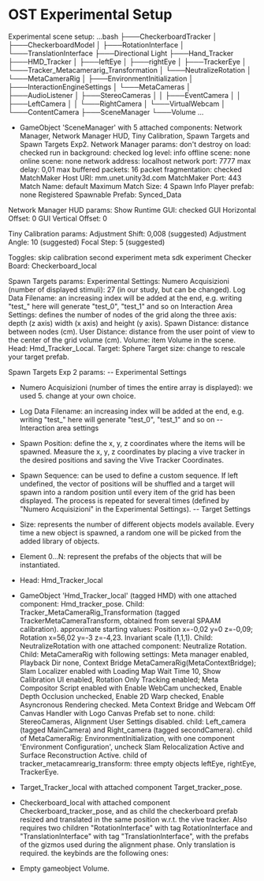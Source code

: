# OST Experimental Setup

Experimental scene setup:
...bash 
├───CheckerboardTracker
│   ├───CheckerboardModel
│   ├───RotationInterface
│   └───TranslationInterface
├───Directional Light
├───Hand_Tracker
├───HMD_Tracker
│   ├───leftEye
│   ├───rightEye
│   ├───TrackerEye
│   └───Tracker_Metacamerarig_Transformation
│       └───NeutralizeRotation
│           └───MetaCameraRig
│               ├───EnvironmentInitialization
│               ├───InteractionEngineSettings
│               └───MetaCameras
│                   ├───AudioListener
│                   ├───StereoCameras
│                   │   ├───EventCamera
│                   │   ├───LeftCamera
│                   │   └───RightCamera
│                   └───VirtualWebcam
│                       └───ContentCamera
├───SceneManager
└───Volume
...


- GameObject 'SceneManager' with 5 attached components: Network Manager, Network Manager HUD, Tiny Calibration, Spawn Targets and Spawn Targets Exp2.
Network Manager params:
don't destroy on load: checked
run in background: checked
log level: info
offline scene: none
online scene: none
network address: localhost
network port: 7777
max delay: 0,01
max buffered packets: 16
packet fragmentation: checked
MatchMaker Host URI: mm.unet.unity3d.com
MatchMaker Port: 443
Match Name: default
Maximum Match Size: 4
Spawn Info
Player prefab: none
Registered Spawnable Prefab: Synced_Data

Network Manager HUD params:
Show Runtime GUI: checked
GUI Horizontal Offset: 0
GUI Vertical Offset: 0

Tiny Calibration params:
Adjustment Shift: 0,008 (suggested)
Adjustment Angle: 10 (suggested)
Focal Step: 5 (suggested)

Toggles:
skip calibration
second experiment
meta sdk experiment
Checker Board: Checkerboard_local


Spawn Targets params:
Experimental Settings:
Numero Acquisizioni (number of displayed stimuli): 27 (in our study, but can be changed). 
Log Data Filename: an increasing index will be added at the end, e.g. writing "test_" here will generate "test_0", "test_1" and so on
Interaction Area Settings: 
defines the number of nodes of the grid along the three axis: depth (z axis) width (x axis) and height (y axis).
Spawn Distance: distance between nodes (cm).
User Distance: distance from the user point of view to the center of the grid volume (cm).
Volume: item Volume in the scene.
Head: Hmd_Tracker_Local.
Target: Sphere
Target size: change to rescale your target prefab.

Spawn Targets Exp 2 params:
-- Experimental Settings
- Numero Acquisizioni (number of times the entire array is displayed): we used 5. change at your own choice.
- Log Data Filename: an increasing index will be added at the end, e.g. writing "test_" here will generate "test_0", "test_1" and so on
-- Interaction area settings
- Spawn Position: define the x, y, z coordinates where the items will be spawned. Measure the x, y, z coordinates by placing a vive tracker in the desired positions and saving the Vive Tracker Coordinates.
- Spawn Sequence: can be used to define a custom sequence. If left undefined, the vector of positions will be shuffled and a target will spawn into a random position until every item of the grid has been displayed. The process is repeated for several times (defined by "Numero Acquisizioni" in the Experimental Settings).
-- Target Settings
- Size: represents the number of different objects models available. Every time a new object is spawned, a random one will be picked from the added library of objects.
- Element 0...N: represent the prefabs of the objects that will be instantiated.
- Head: Hmd_Tracker_local


- GameObject 'Hmd_Tracker_local' (tagged HMD) with one attached component: Hmd_tracker_pose. Child: Tracker_MetaCameraRig_Transformation (tagged TrackerMetaCameraTransform, obtained from several SPAAM calibration). approximate starting values: Position x=-0,02 y=0 z=-0,09; Rotation x=56,02 y=-3 z=-4,23. Invariant scale (1,1,1). Child: NeutralizeRotation with one attached component: Neutralize Rotation. Child: MetaCameraRig with following settings: Meta manager enabled, Playback Dir none, Context Bridge MetaCameraRig(MetaContextBridge); Slam Localizer enabled with Loading Map Wait Time 10, Show Calibration UI enabled, Rotation Only Tracking enabled; Meta Compositor Script enabled with Enable WebCam unchecked, Enable Depth Occlusion unchecked, Enable 2D Warp checked, Enable Asyncronous Rendering checked. Meta Context Bridge and Webcam Off Canvas Handler with Logo Canvas Prefab set to none.
child: StereoCameras, Alignment User Settings disabled. child: Left_camera (tagged MainCamera) and Right_camera (tagged secondCamera). child of MetaCameraRig: EnvironmentInitialization, with one component 'Environment Configuration', uncheck Slam Relocalization Active and Surface Reconstruction Active.
child of tracker_metacamrearig_transform: three empty objects leftEye, rightEye, TrackerEye.
- Target_Tracker_local with attached component Target_tracker_pose.
- Checkerboard_local with attached component Checkerboard_tracker_pose, and as child the checkerboard prefab resized and translated in the same position w.r.t. the vive tracker. Also requires two children "RotationInterface" with tag RotationInterface and "TranslationInterface" with tag "TranslationInterface", with the prefabs of the gizmos used during the alignment phase. Only translation is required.
the keybinds are the following ones:
- Empty gameobject Volume.







